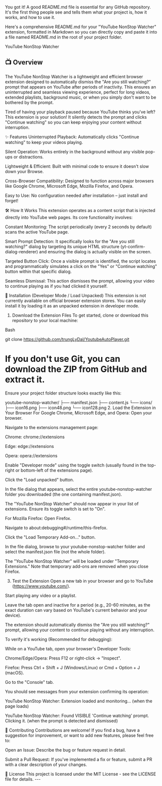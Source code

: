 You got it! A good README.md file is essential for any GitHub repository. It's the first thing people see and tells them what your project is, how it works, and how to use it.

Here's a comprehensive README.md for your "YouTube NonStop Watcher" extension, formatted in Markdown so you can directly copy and paste it into a file named README.md in the root of your project folder.

YouTube NonStop Watcher
 ## 📺 Overview

The YouTube NonStop Watcher is a lightweight and efficient browser extension designed to automatically dismiss the "Are you still watching?" prompt that appears on YouTube after periods of inactivity. This ensures an uninterrupted and seamless viewing experience, perfect for long videos, extended playlists, background music, or when you simply don't want to be bothered by the prompt.

Tired of having your playback paused because YouTube thinks you've left? This extension is your solution! It silently detects the prompt and clicks "Continue watching" so you can keep enjoying your content without interruption.

✨ Features
Uninterrupted Playback: Automatically clicks "Continue watching" to keep your videos playing.

Silent Operation: Works entirely in the background without any visible pop-ups or distractions.

Lightweight & Efficient: Built with minimal code to ensure it doesn't slow down your Browse.

Cross-Browser Compatibility: Designed to function across major browsers like Google Chrome, Microsoft Edge, Mozilla Firefox, and Opera.

Easy to Use: No configuration needed after installation – just install and forget!

🛠️ How It Works
This extension operates as a content script that is injected directly into YouTube web pages. Its core functionality involves:

Constant Monitoring: The script periodically (every 2 seconds by default) scans the active YouTube page.

Smart Prompt Detection: It specifically looks for the "Are you still watching?" dialog by targeting its unique HTML structure (yt-confirm-dialog-renderer) and ensuring the dialog is actually visible on the screen.

Targeted Button Click: Once a visible prompt is identified, the script locates and programmatically simulates a click on the "Yes" or "Continue watching" button within that specific dialog.

Seamless Dismissal: This action dismisses the prompt, allowing your video to continue playing as if you had clicked it yourself.

🚀 Installation (Developer Mode / Load Unpacked)
This extension is not currently available on official browser extension stores. You can easily install it by loading it as an unpacked extension in developer mode.

1. Download the Extension Files
To get started, clone or download this repository to your local machine:

Bash

git clone https://github.com/trungLyDal/YoutubeAutoPlayer.git
# If you don't use Git, you can download the ZIP from GitHub and extract it.
Ensure your project folder structure looks exactly like this:

youtube-nonstop-watcher/
├── manifest.json
├── content.js
└── icons/
    ├── icon16.png
    ├── icon48.png
    └── icon128.png
2. Load the Extension in Your Browser
For Google Chrome, Microsoft Edge, and Opera:
Open your browser.

Navigate to the extensions management page:

Chrome: chrome://extensions

Edge: edge://extensions

Opera: opera://extensions

Enable "Developer mode" using the toggle switch (usually found in the top-right or bottom-left of the extensions page).

Click the "Load unpacked" button.

In the file dialog that appears, select the entire youtube-nonstop-watcher folder you downloaded (the one containing manifest.json).

The "YouTube NonStop Watcher" should now appear in your list of extensions. Ensure its toggle switch is set to "On".

For Mozilla Firefox:
Open Firefox.

Navigate to about:debugging#/runtime/this-firefox.

Click the "Load Temporary Add-on..." button.

In the file dialog, browse to your youtube-nonstop-watcher folder and select the manifest.json file (not the whole folder).

The "YouTube NonStop Watcher" will be loaded under "Temporary Extensions." Note that temporary add-ons are removed when you close Firefox.

3. Test the Extension
Open a new tab in your browser and go to YouTube (https://www.youtube.com/).

Start playing any video or a playlist.

Leave the tab open and inactive for a period (e.g., 20-60 minutes, as the exact duration can vary based on YouTube's current behavior and your device).

The extension should automatically dismiss the "Are you still watching?" prompt, allowing your content to continue playing without any interruption.

To verify it's working (Recommended for debugging):

While on a YouTube tab, open your browser's Developer Tools:

Chrome/Edge/Opera: Press F12 or right-click -> "Inspect".

Firefox: Press Ctrl + Shift + J (Windows/Linux) or Cmd + Option + J (macOS).

Go to the "Console" tab.

You should see messages from your extension confirming its operation:

YouTube NonStop Watcher: Extension loaded and monitoring... (when the page loads)

YouTube NonStop Watcher: Found VISIBLE 'Continue watching' prompt. Clicking it. (when the prompt is detected and dismissed)

🤝 Contributing
Contributions are welcome! If you find a bug, have a suggestion for improvement, or want to add new features, please feel free to:

Open an Issue: Describe the bug or feature request in detail.

Submit a Pull Request: If you've implemented a fix or feature, submit a PR with a clear description of your changes.

📝 License
This project is licensed under the MIT License - see the LICENSE file for details. ---
